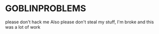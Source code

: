 # GOBLINPROBLEMS
please don't hack me
Also please don't steal my stuff, I'm broke and this was a lot of work
